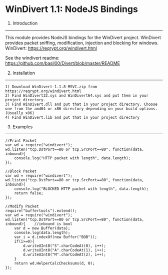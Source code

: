 WinDivert 1.1: NodeJS Bindings
====================================

1. Introduction
---------------
This module provides NodeJS bindings for the WinDivert project. WinDivert provides packet sniffing, modification, injection and blocking for windows.
WinDivert: https://reqrypt.org/windivert.html

See the windivert readme: https://github.com/basil00/Divert/blob/master/README

2. Installation
---------------
	1) Download WinDivert-1.1.8-MSVC.zip from https://reqrypt.org/windivert.html
	2) Find WinDivert32.sys and WinDivert64.sys and put them in your project directory.
	3) Find WinDivert.dll and put that in your project directory. Choose one from the amd64 or x86 directory depending on your build options. (Usually x86)
	4) Find WinDivert.lib and put that in your project directory

3. Examples
---------------

	//Print Packet
	var wd = require("windivert");
	wd.listen("tcp.DstPort==80 or tcp.SrcPort==80", function(data, inbound){
		console.log("HTTP packet with length", data.length);
	});

	//Block Packet	
	var wd = require("windivert");
	wd.listen("tcp.DstPort==80 or tcp.SrcPort==80", function(data, inbound){
		console.log("BLOCKED HTTP packet with length", data.length);
		return false;
	});

	//Modify Packet
	require("buffertools").extend();
	var wd = require("windivert");
	wd.listen("tcp.DstPort==80 or tcp.SrcPort==80", function(data, inbound){	//inbound is bool
		var d = new Buffer(data);
		console.log(data.length);
		var i = d.indexOf(new Buffer("BOB"));
		if(i>=0){
			d.writeUInt8("S".charCodeAt(0), i++);
			d.writeUInt8("A".charCodeAt(1), i++);
			d.writeUInt8("M".charCodeAt(2), i++);
		}
		return wd.HelperCalcChecksums(d, 0);
	});
